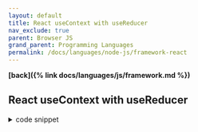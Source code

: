 ```yaml
---
layout: default
title: React useContext with useReducer
nav_exclude: true
parent: Browser JS
grand_parent: Programming Languages
permalink: /docs/languages/node-js/framework-react
---
```


__[back]({% link docs/languages/js/framework.md %})__

## React useContext with useReducer


<details markdown="block">
  <summary>
    code snippet
  </summary>

A sample from a DEV Community post [^1].

```bash
# init
npx create-react-app@5.0.1 react-context-with-usereducer
cd react-context-with-usereducer
```


<details markdown="block">
  <summary>
    <sup>app-context.js</sup>
  </summary>
```jsx
import React, { useMemo, useReducer, createContext, useContext } from 'react';
import { initialState, contextReducer } from './app-context-reducer';
import contextActions from './app-context-actions';

const AppContext = createContext();

function AppContextProvider({ children }) {
  const [state, dispatch] = useReducer(contextReducer, initialState);
  const value = useMemo(() => [state, dispatch], [state]);

  return <AppContext.Provider value={value}>{children}</AppContext.Provider>;
}

function useAppContext() {
  const context = useContext(AppContext);
  if (context === undefined) {
    throw new Error('useAppContext must be used within a AppContextProvider');
  }
  const [state, dispatch] = context;
  const appContextAction = contextActions(dispatch);
  // const appContextSelector = contextSelectors(state);
  return { state, appContextAction };
}

export { AppContextProvider, useAppContext };
```
------
<!-- app-context.js -->
</details>

<details markdown="block">
  <summary>
    <sup>app-context-types.js</sup>
  </summary>
```js
export const OPEN_NAV_MENU = 'OPEN_NAV_MENU';
export const CLOSE_NAV_MENU = 'CLOSE_NAV_MENU';
export const COLLAPSE_NAV_MENU = 'COLLAPSE_NAV_MENU';
```
------
<!-- app-context-types.js -->
</details>

<details markdown="block">
  <summary>
    <sup>app-context-reducer.js</sup>
  </summary>
```js
import * as actionTypes from './app-context-types';

// Define the initial state for the context
export const initialState = {
  isNavMenuClose: false,
};

// Define the reducer function for the context
export function contextReducer(state, action) {
  switch (action.type) {
    // Handle the OPEN_NAV_MENU action
    case actionTypes.OPEN_NAV_MENU:
      return {
        ...state,
        isNavMenuClose: false,
      };
    // Handle the CLOSE_NAV_MENU action
    case actionTypes.CLOSE_NAV_MENU:
      return {
        ...state,
        isNavMenuClose: true,
      };
    // Handle the COLLAPSE_NAV_MENU action
    case actionTypes.COLLAPSE_NAV_MENU:
      return {
        ...state,
        isNavMenuClose: !state.isNavMenuClose,
      };
    // Throw an error for any unhandled action types
    default: {
      throw new Error(`Unhandled action type: ${action.type}`);
    }
  }
}
```
------
<!-- app-context-reducer.js -->
</details>

<details markdown="block">
  <summary>
    <sup>app-context-actions.js</sup>
  </summary>
```js
import * as actionTypes from './app-context-types';

// Define a function that returns an object with context actions
const contextActions = (dispatch) => {
  return {
    navMenu: {
      // Action for opening the navigation menu
      open: () => {
        dispatch({ type: actionTypes.OPEN_NAV_MENU });
      },
      // Action for closing the navigation menu
      close: () => {
        dispatch({ type: actionTypes.CLOSE_NAV_MENU });
      },
      // Action for toggling (collapsing/expanding) the navigation menu
      collapse: () => {
        dispatch({ type: actionTypes.COLLAPSE_NAV_MENU });
      },
    },
  };
};

export default contextActions;
```
------
<!-- app-context-actions.js -->
</details>

<details markdown="block">
  <summary>
    <sup>App.js</sup>
  </summary>
```jsx
import logo from './logo.svg';
import './App.css';
import { AppContextProvider } from './app-context';
import Sample from './Sample';

function App() {
  return (
    <div className="App">
      <header className="App-header">
        <img src={logo} className="App-logo" alt="logo" />
        <p>
          Edit <code>src/App.js</code> and save to reload.
        </p>
        <AppContextProvider>
          <Sample />
        </AppContextProvider>
        <br/>
        <a
          className="App-link"
          href="https://reactjs.org"
          target="_blank"
          rel="noopener noreferrer"
        >
          Learn React
        </a>
      </header>
    </div>
  );
}

export default App;
```
------
<!-- App.js -->
</details>

<details markdown="block">
  <summary>
    <sup>App.css</sup>
  </summary>
```css
.App {
  text-align: center;
}

.App-logo {
  height: 40vmin;
  pointer-events: none;
}

@media (prefers-reduced-motion: no-preference) {
  .App-logo {
    animation: App-logo-spin infinite 20s linear;
  }
}

.App-header {
  background-color: #282c34;
  min-height: 100vh;
  display: flex;
  flex-direction: column;
  align-items: center;
  justify-content: center;
  font-size: calc(10px + 2vmin);
  color: white;
}

.App-link {
  color: #61dafb;
}

@keyframes App-logo-spin {
  from {
    transform: rotate(0deg);
  }
  to {
    transform: rotate(360deg);
  }
}
```
------
<!-- App.css -->
</details>

<details markdown="block">
  <summary>
    <sup>index.js</sup>
  </summary>
```jsx
import React from 'react';
import ReactDOM from 'react-dom/client';
import './index.css';
import App from './App';
import reportWebVitals from './reportWebVitals';

const root = ReactDOM.createRoot(document.getElementById('root'));
root.render(
  <React.StrictMode>
    <App />
  </React.StrictMode>
);

// If you want to start measuring performance in your app, pass a function
// to log results (for example: reportWebVitals(console.log))
// or send to an analytics endpoint. Learn more: https://bit.ly/CRA-vitals
reportWebVitals();
```
------
<!-- index.js -->
</details>

<details markdown="block">
  <summary>
    <sup>index.css</sup>
  </summary>
```css
body {
  margin: 0;
  font-family: -apple-system, BlinkMacSystemFont, 'Segoe UI', 'Roboto', 'Oxygen',
    'Ubuntu', 'Cantarell', 'Fira Sans', 'Droid Sans', 'Helvetica Neue',
    sans-serif;
  -webkit-font-smoothing: antialiased;
  -moz-osx-font-smoothing: grayscale;
}

code {
  font-family: source-code-pro, Menlo, Monaco, Consolas, 'Courier New',
    monospace;
}
```
------
<!-- index.css -->
</details>

<details markdown="block">
  <summary>
    <sup>Sample.js</sup>
  </summary>
```jsx
import { useAppContext } from './app-context';

function Sample() {
  const { state: stateApp, appContextAction } = useAppContext();
  const { isNavMenuClose } = stateApp;
  const { navMenu } = appContextAction;

  const onCollapse = () => navMenu.collapse();
  const onOpen = () => navMenu.open();
  const onClose = () => navMenu.close();

  return (
    <>
      <span>{'my state:'}</span>
      <span>{`${JSON.stringify(stateApp)}`}</span>
      <button type="button" onClick={onOpen}>Open</button>
      <button type="button" onClick={onClose}>Close</button>
      <button type="button" onClick={onCollapse}>Collapse</button>
    </>
  );
}

export default Sample;
```
------
<!-- Sample.js -->
</details>

After creating all files, the repo should look like below.

```
 |-src
 | |-app-context.js
 | |-app-context-types.js
 | |-app-context-reducer.js
 | |-app-context-actions.js
 | |-App.js
 | |-App.css
 | |-index.js
 | |-index.css
 | |-Sample.js
```

```bash
# begin by typing:
cd react-context-with-usereducer
npm start

# starts the development server.
npm start

# bundles the app into static files for production.
npm run build

# starts the test runner.
npm test

# removes this tool and copies build dependencies, configuration files
# and scripts into the app directory. If you do this, you can’t go back!
npm run eject
```

```bash
# GET request
curl localhost:3000
```

</details>


----

[^1]: [Mastering Advanced Complex React useContext with useReducer (Redux-like Style)](https://dev.to/idurar/mastering-advanced-complex-react-usecontext-with-usereducer-redux-style-2jl0)
